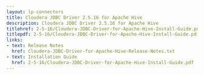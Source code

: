 ```yaml
---
layout: lp-connectors
title: Cloudera JDBC Driver 2.5.16 for Apache Hive
description: Cloudera JDBC Driver 2.5.16 for Apache Hive
titlehref: 2-5-16/Cloudera-JDBC-Driver-for-Apache-Hive-Install-Guide.pdf
titlepdf: 2-5-16/Cloudera-JDBC-Driver-for-Apache-Hive-Install-Guide.pdf
links:
- text: Release Notes
  href: Cloudera-JDBC-Driver-for-Apache-Hive-Release-Notes.txt
- text: Installation Guide
  href: 2-5-16/Cloudera-JDBC-Driver-for-Apache-Hive-Install-Guide.pdf
---
```


